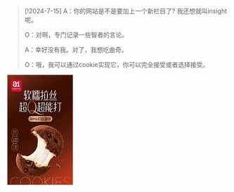 >[!2024-7-15]
>A：你的网站是不是要加上一个新栏目了? 我还想就叫insight呢。
>
>O：对啊，专门记录一些智者的言论。
>
>A：幸好没有我。对了，我想吃曲奇。
>
>O：哦，我可以通过cookie实现它，你可以完全接受或者选择接受。

![这个是能吃的cookie嘻嘻](cookie.jpg)



